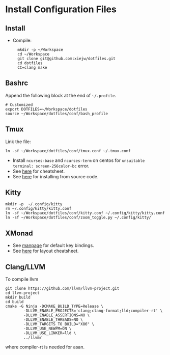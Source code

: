 # Install Configuration Files

## Install

- Compile:

        mkdir -p ~/Workspace
        cd ~/Workspace
        git clone git@github.com:xiejw/dotfiles.git
        cd dotfiles
        CC=clang make

## Bashrc

Append the following block at the end of `~/.profile`.

    # Customized
    export DOTFILES=~/Workspace/dotfiles
    source ~/Workspace/dotfiles/conf/bash_profile

## Tmux

Link the file:

    ln -sf ~/Workspace/dotfiles/conf/tmux.conf ~/.tmux.conf

- Install `ncurses-base` and `ncurses-term` on centos for `unsuitable terminal: screen-256color-bc` error.
- See [here](doc/tmux.md#tmux-cheatsheet) for cheatsheet.
- See [here](doc/tmux.md#install) for installing from source code.

## Kitty

    mkdir -p  ~/.config/kitty
    rm ~/.config/kitty/kitty.conf
    ln -sf ~/Workspace/dotfiles/conf/kitty.conf ~/.config/kitty/kitty.conf
    ln -sf ~/Workspace/dotfiles/conf/zoom_toggle.py ~/.config/kitty/

## XMonad

- See [manpage](https://xmonad.org/manpage.html) for default key bindings.
- See [here](doc/xmonad_cheatsheet.md) for layout cheatsheet.

## Clang/LLVM

To compile llvm

```
git clone https://github.com/llvm/llvm-project.git
cd llvm-project
mkdir build
cd build
cmake -G Ninja -DCMAKE_BUILD_TYPE=Release \
        -DLLVM_ENABLE_PROJECTS='clang;clang-format;lld;compiler-rt' \
        -DLLVM_ENABLE_ASSERTIONS=NO \
        -DLLVM_ENABLE_THREADS=NO \
        -DLLVM_TARGETS_TO_BUILD="X86" \
        -DLLVM_USE_NEWPM=ON \
        -DLLVM_USE_LINKER=lld \
        ../llvm/
```
where compiler-rt is needed for asan.
